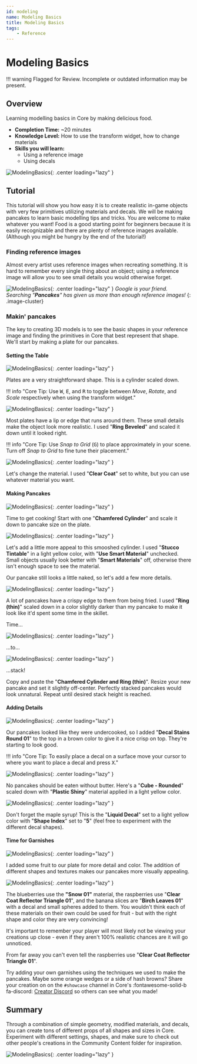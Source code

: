 ```yaml
---
id: modeling
name: Modeling Basics
title: Modeling Basics
tags:
    - Reference
---
```


# Modeling Basics

!!! warning
    Flagged for Review.
    Incomplete or outdated information may be present.

## Overview

Learning modelling basics in Core by making delicious food.

* **Completion Time:** ~20 minutes
* **Knowledge Level:** How to use the transform widget, how to change materials
* **Skills you will learn:**
    * Using a reference image
    * Using decals

![ModelingBasics](../img/ModelingBasics/image15.png "Modeling Screenshot"){: .center loading="lazy" }

## Tutorial

This tutorial will show you how easy it is to create realistic in-game objects with very few primitives utilizing materials and decals. We will be making pancakes to learn basic modelling tips and tricks. You are welcome to make whatever you want! Food is a good starting point for beginners because it is easily recognizable and there are plenty of reference images available. (Although you might be hungry by the end of the tutorial!)

### Finding reference images

Almost every artist uses reference images when recreating something. It is hard to remember every single thing about an object; using a reference image will allow you to see small details you would otherwise forget.

![ModelingBasics](../img/ModelingBasics/image5.png "Modeling Screenshot"){: .center loading="lazy" }
*Google is your friend. Searching "**Pancakes**" has given us more than enough reference images!*
{: .image-cluster}

### Makin' pancakes

The key to creating 3D models is to see the basic shapes in your reference image and finding the primitives in Core that best represent that shape. We'll start by making a plate for our pancakes.

#### Setting the Table

![ModelingBasics](../img/ModelingBasics/image3.png "Modeling Screenshot"){: .center loading="lazy" }

Plates are a very straightforward shape. This is a cylinder scaled down.

!!! info "Core Tip: Use <kbd>W</kbd>, <kbd>E</kbd>, and <kbd>R</kbd> to toggle between *Move*, *Rotate*, and *Scale* respectively when using the transform widget."

![ModelingBasics](../img/ModelingBasics/image2.png "Modeling Screenshot"){: .center loading="lazy" }

Most plates have a lip or edge that runs around them. These small details make the object look more realistic. I used "**Ring Beveled**" and scaled it down until it looked right.

!!! info "Core Tip: Use *Snap to Grid* (<kbd>G</kbd>) to place approximately in your scene. Turn off *Snap to Grid* to fine tune their placement."

![ModelingBasics](../img/ModelingBasics/image10.png "Modeling Screenshot"){: .center loading="lazy" }

Let's change the material. I used "**Clear Coat**" set to white, but you can use whatever material you want.

#### Making Pancakes

![ModelingBasics](../img/ModelingBasics/image4.png "Modeling Screenshot"){: .center loading="lazy" }

Time to get cooking! Start with one "**Chamfered Cylinder**" and scale it down to pancake size on the plate.

![ModelingBasics](../img/ModelingBasics/image7.png "Modeling Screenshot"){: .center loading="lazy" }

Let's add a little more appeal to this smooshed cylinder. I used "**Stucco Tintable**" in a light yellow color, with "**Use Smart Material**" unchecked. Small objects usually look better with "**Smart Materials**" off, otherwise there isn't enough space to see the material.

Our pancake still looks a little naked, so let's add a few more details.

![ModelingBasics](../img/ModelingBasics/image16.png "Modeling Screenshot"){: .center loading="lazy" }

A lot of pancakes have a crispy edge to them from being fried. I used "**Ring (thin)**" scaled down in a color slightly darker than my pancake to make it look like it'd spent some time in the skillet.

Time...

![ModelingBasics](../img/ModelingBasics/image12.png "Modeling Screenshot"){: .center loading="lazy" }

...to...

![ModelingBasics](../img/ModelingBasics/image13.png "Modeling Screenshot"){: .center loading="lazy" }

...stack!

Copy and paste the "**Chamfered Cylinder and Ring (thin)**". Resize your new pancake and set it slightly off-center. Perfectly stacked pancakes would look unnatural. Repeat until desired stack height is reached.

#### Adding Details

![ModelingBasics](../img/ModelingBasics/image8.png "Modeling Screenshot"){: .center loading="lazy" }

Our pancakes looked like they were undercooked, so I added "**Decal Stains Round 01**" to the top in a brown color to give it a nice crisp on top. They're starting to look good.

!!! info "Core Tip: To easily place a decal on a surface move your cursor to where you want to place a decal and press <kbd>X</kbd>."

![ModelingBasics](../img/ModelingBasics/image6.png "Modeling Screenshot"){: .center loading="lazy" }

No pancakes should be eaten without butter. Here's a "**Cube - Rounded**" scaled down with "**Plastic Shiny**" material applied in a light yellow color.

![ModelingBasics](../img/ModelingBasics/image1.png "Modeling Screenshot"){: .center loading="lazy" }

Don't forget the maple syrup! This is the "**Liquid Decal**" set to a light yellow color with "**Shape Index**" set to "**5**" (feel free to experiment with the different decal shapes).

#### Time for Garnishes

![ModelingBasics](../img/ModelingBasics/image11.png "Modeling Screenshot"){: .center loading="lazy" }

I added some fruit to our plate for more detail and color. The addition of different shapes and textures makes our pancakes more visually appealing.

![ModelingBasics](../img/ModelingBasics/image9.png "Modeling Screenshot"){: .center loading="lazy" }

The blueberries use the **"Snow 01"** material, the raspberries use "**Clear Coat Reflector Triangle 01**", and the banana slices are "**Birch Leaves 01**" with a decal and small spheres added to them. You wouldn't think each of these materials on their own could be used for fruit - but with the right shape and color they are very convincing!

It's important to remember your player will most likely not be viewing your creations up close - even if they aren't 100% realistic chances are it will go unnoticed.

From far away you can't even tell the raspberries use "**Clear Coat Reflector Triangle 01**".

Try adding your own garnishes using the techniques we used to make the pancakes. Maybe some orange wedges or a side of hash browns? Share your creation on on the `#showcase` channel in Core's :fontawesome-solid-b fa-discord: [Creator Discord](https://forums.coregames.com/t/discord-server/66/) so others can see what you made!

## Summary

Through a combination of simple geometry, modified materials, and decals, you can create tons of different props of all shapes and sizes in Core. Experiment with different settings, shapes, and make sure to check out other people's creations in the Community Content folder for inspiration.

![ModelingBasics](../img/ModelingBasics/image15.png "Modeling Screenshot"){: .center loading="lazy" }
